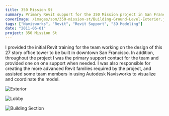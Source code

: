 ```yaml
---
title: 350 Mission St
summary: Primary Revit support for the 350 Mission project in San Francisco, CA
coverImage: /images/som/350-mission-st/Building-Ground-Level-Exterior.jpg
tags: ["Navisworks", "Revit", "Revit Support", "3D Modeling"]
date: "2011-06-01"
project: 350 Mission St
---
```


I provided the initial Revit training for the team working on the design of this 27 story office tower to be built in downtown San Francisco. In addition, throughout the project I was the primary support contact for the team and provided one on one support when needed. I was also responsible for creating the more advanced Revit families required by the project, and assisted some team members in using Autodesk Navisworks to visualize and coordinate the model.

![Exterior](/images/som/350-mission-st/350-Mission-Exterior.jpg)

![Lobby](/images/som/350-mission-st/350-Mission-Lobby.jpg)

![Building Section](/images/som/350-mission-st/building-section.jpg)
